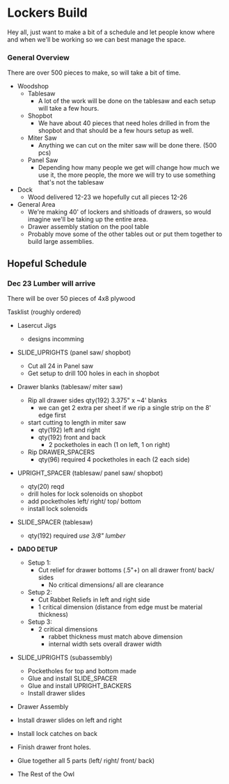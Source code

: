 # Lockers Build

Hey all, just want to make a bit of a schedule and let people know where and when we'll be working so we can best manage the space. 

### General Overview
There are over 500 pieces to make, so will take a bit of time. 
- Woodshop
  - Tablesaw
    - A lot of the work will be done on the tablesaw and each setup will take a few hours. 
  - Shopbot
    - We have about 40 pieces that need holes drilled in from the shopbot and that should be a few hours setup as well. 
  - Miter Saw
    - Anything we can cut on the miter saw will be done there. (500 pcs)
  - Panel Saw
    - Depending how many people we get will change how much we use it, the more people, the more we will try to use something that's not the tablesaw
- Dock
  - Wood delivered 12-23 we hopefully cut all pieces 12-26
- General Area
    - We're making 40' of lockers and shitloads of drawers, so would imagine we'll be taking up the entire area. 
    - Drawer assembly station on the pool table
    - Probably move some of the other tables out or put them together to build large assemblies. 


## Hopeful Schedule

### Dec 23 Lumber will arrive
There will be over 50 pieces of 4x8 plywood

Tasklist (roughly ordered)
- Lasercut Jigs
  - designs incomming
- SLIDE_UPRIGHTS (panel saw/ shopbot)
    - Cut all 24 in Panel saw
    - Get setup to drill 100 holes in each in shopbot
- Drawer blanks (tablesaw/ miter saw)
    - Rip all drawer sides qty(192) 3.375" x ~4' blanks
        - we can get 2 extra per sheet if we rip a single strip on the 8' edge first
    - start cutting to length in miter saw
        - qty(192) left and right
        - qty(192) front and back
            - 2 pocketholes in each (1 on left, 1 on right)
    - Rip DRAWER_SPACERS
        - qty(96) required
            4 pocketholes in each (2 each side)
- UPRIGHT_SPACER (tablesaw/ panel saw/ shopbot)
    - qty(20) reqd
    - drill holes for lock solenoids on shopbot
    - add pocketholes left/ right/ top/ bottom
    - install lock solenoids

- SLIDE_SPACER (tablesaw)
    - qty(192) required *use 3/8" lumber*

- **DADO DETUP**
    - Setup 1:
        - Cut relief for drawer bottoms (.5"+) on all drawer front/ back/ sides
          - No critical dimensions/ all are clearance
    - Setup 2:
        - Cut Rabbet Reliefs in left and right side 
         - 1 critical dimension (distance from edge must be material thickness)
    - Setup 3:
        - 2 critical dimensions
            - rabbet thickness must match above dimension
            - internal width sets overall drawer width 
- SLIDE_UPRIGHTS (subassembly)
    - Pocketholes for top and bottom made
    - Glue and install SLIDE_SPACER
    - Glue and install UPRIGHT_BACKERS
    - Install drawer slides

- Drawer Assembly
 - Install drawer slides on left and right
 - Install lock catches on back
 - Finish drawer front holes. 
 - Glue together all 5 parts (left/ right/ front/ back)

- The Rest of the Owl